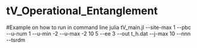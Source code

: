 # tV_Operational_Entanglement

#Example on how to run in command line
julia tV_main.jl  --site-max 1 --pbc  --u-num 1 --u-min -2 --u-max -2 10 5  --ee 3  --out t_h.dat --j-max 10 --nnn --tsrdm
